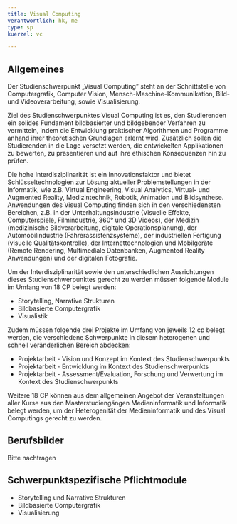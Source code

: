 ```yaml
---
title: Visual Computing
verantwortlich: hk, me
type: sp
kuerzel: vc

---
```


## Allgemeines

Der Studienschwerpunkt „Visual Computing” steht an der Schnittstelle von Computergrafik, Computer Vision, Mensch-Maschine-Kommunikation, Bild- und Videoverarbeitung, sowie Visualisierung. 

Ziel des Studienschwerpunktes Visual Computing ist es, den Studierenden ein solides Fundament bildbasierter und bildgebender Verfahren zu vermitteln, indem die Entwicklung praktischer Algorithmen und Programme anhand ihrer theoretischen Grundlagen erlernt wird. Zusätzlich sollen die Studierenden in die Lage versetzt werden, die entwickelten Applikationen zu bewerten, zu präsentieren und auf ihre ethischen Konsequenzen hin zu prüfen.

Die hohe Interdisziplinarität ist ein Innovationsfaktor und bietet Schlüsseltechnologien zur Lösung aktueller Problemstellungen in der Informatik, wie z.B. Virtual Engineering, Visual Analytics, Virtual- und Augmented Reality, Medizintechnik, Robotik, Animation und Bildsynthese. Anwendungen des Visual Computing finden sich in den verschiedensten Bereichen, z.B. in der Unterhaltungsindustrie (Visuelle Effekte, Computerspiele, Filmindustrie, 360° und 3D Videos), der Medizin (medizinische Bildverarbeitung, digitale Operationsplanung), der Automobilindustrie (Fahrerassistenzsysteme), der industriellen Fertigung (visuelle Qualitätskontrolle), der Internettechnologien und Mobilgeräte (Remote Rendering, Multimediale Datenbanken, Augmented Reality Anwendungen) und der digitalen Fotografie.

Um der Interdisziplinarität sowie den unterschiedlichen Ausrichtungen dieses Studienschwerpunktes gerecht zu werden müssen folgende Module im Umfang von 18 CP belegt werden:

- Storytelling, Narrative Strukturen
- Bildbasierte Computergrafik
- Visualistik

Zudem müssen folgende drei Projekte im Umfang von jeweils 12 cp belegt werden, die verschiedene Schwerpunkte in diesem heterogenen und schnell veränderlichen Bereich abdecken:
- Projektarbeit - Vision und Konzept im Kontext des Studienschwerpunkts
- Projektarbeit - Entwicklung im Kontext des Studienschwerpunkts
- Projektarbeit - Assessment/Evaluation, Forschung und Verwertung im Kontext des Studienschwerpunkts

Weitere 18 CP können aus dem allgemeinen Angebot der Veranstaltungen aller Kurse aus den Masterstudiengängen Medieninformatik und Informatik belegt werden, um der Heterogenität der Medieninformatik und des Visual Computings gerecht zu werden.

## Berufsbilder
Bitte nachtragen

## Schwerpunktspezifische Pflichtmodule

- Storytelling und Narrative Strukturen
- Bildbasierte Computergrafik
- Visualisierung

